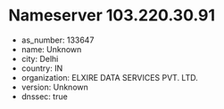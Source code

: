 # Nameserver 103.220.30.91

* as_number: 133647
* name: Unknown
* city: Delhi
* country: IN
* organization: ELXIRE DATA SERVICES PVT. LTD.
* version: Unknown
* dnssec: true
